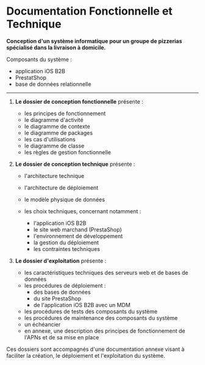 # Documentation Fonctionnelle et Technique



**Conception d'un système informatique pour un groupe de pizzerias spécialisé dans la livraison à domicile.**



Composants du système :

+ application iOS B2B
+ PrestatShop
+ base de données relationnelle





---



1. **Le dossier de conception fonctionnelle** présente :

   + les principes de fonctionnement
   + le diagramme d'activité
   + le diagramme de contexte
   + le diagramme de packages
   + les cas d'utilisations
   + le diagramme de classe
   + les règles de gestion fonctionnelle

2. **Le dossier de conception technique** présente :

   + l'architecture technique

   + l'architecture de déploiement

   + le modèle physique de données

   + les choix techniques, concernant notamment :

     + l'application iOS B2B
     + le site web marchand (PrestaShop)
     + l'environnement de développement
     + la gestion du déploiement
     + les contraintes techniques

3. **Le dossier d'exploitation** présente :

   + les caractéristiques techniques des serveurs web et de bases de données
   + les procédures de déploiement :
     + des bases de données
     + du site PrestaShop
     + de l'application iOS B2B avec un MDM
   + les procédures de tests des composants du système
   + les procédures de maintenance des composants du système
   + un échéancier
   + en annexe, une description des principes de fonctionnement de l'APNs et de sa mise en place



Ces dossiers sont accompagnés d'une documentation annexe visant à faciliter la création, le déploiement et l'exploitation du système.
